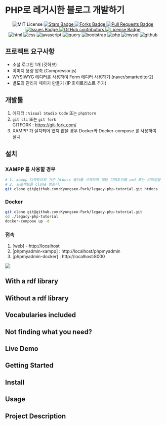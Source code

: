 # PHP로 레거시한 블로그 개발하기
<div style="text-align: center">
<img src="https://img.shields.io/badge/License-MIT-blue.svg" alt="MIT License">
    <a href="https://github.com/kyungseo-park/legacy-php-tutorial/stargazers">
        <img src="https://img.shields.io/github/stars/kyungseo-park/legacy-php-tutorial" alt="Stars Badge"/>
    </a>
    <a href="https://github.com/kyungseo-park/legacy-php-tutorial/network/members">
        <img src="https://img.shields.io/github/forks/kyungseo-park/legacy-php-tutorial" alt="Forks Badge"/>
    </a>
    <a href="https://github.com/kyungseo-park/legacy-php-tutorial/pulls">
        <img src="https://img.shields.io/github/issues-pr/kyungseo-park/legacy-php-tutorial" alt="Pull Requests Badge"/>
    </a>
    <a href="https://github.com/kyungseo-park/legacy-php-tutorial/issues">
        <img src="https://img.shields.io/github/issues/kyungseo-park/legacy-php-tutorial" alt="Issues Badge"/>
    </a>
    <a href="https://github.com/kyungseo-park/legacy-php-tutorial/graphs/contributors">
        <img alt="GitHub contributors" src="https://img.shields.io/github/contributors/kyungseo-park/legacy-php-tutorial?color=2b9348">
    </a>
    <a href="https://github.com/kyungseo-park/legacy-php-tutorial/blob/main/LICENSE">
        <img src="https://img.shields.io/github/license/kyungseo-park/legacy-php-tutorial?color=2b9348" alt="License Badge"/>
    </a>
    <br>
    <img src="https://img.shields.io/badge/html-E34F26?style=for-the-badge&logo=html5&logoColor=white" alt="html">
    <img src="https://img.shields.io/badge/css-1572B6?style=for-the-badge&logo=css3&logoColor=white" alt="css">
    <img src="https://img.shields.io/badge/javascript-F7DF1E?style=for-the-badge&logo=javascript&logoColor=black" alt="javascript">
    <img src="https://img.shields.io/badge/jquery-0769AD?style=for-the-badge&logo=jquery&logoColor=white" alt="jquery">
    <img src="https://img.shields.io/badge/bootstrap-6e11f4?style=for-the-badge&logo=bootstrap&logoColor=white" alt="bootstrap">
    <img src="https://img.shields.io/badge/php-5e469e?style=for-the-badge&logo=PHP&logoColor=white" alt="php">
    <img src="https://img.shields.io/badge/mysql-4479A1?style=for-the-badge&logo=mysql&logoColor=white" alt="mysql">
    <img src="https://img.shields.io/badge/github-181717?style=for-the-badge&logo=github&logoColor=white" alt="github">

</div>

## 프로젝트 요구사항 
 - 소셜 로그인 1개 (깃허브)  
 - 이미지 용량 압축 (Compressor.js)
 - WYSIWYG 에디터를 사용하여 Form 에디터 사용하기 (naver/smarteditor2)
 - 별도의 관리자 페이지 만들기 (IP 화이트리스트 추가)

## 개발툴
1. 에디터 : `Visual Studio Code` 또는 `phpStorm`
2. `git cli` 또는 `git fork`  
GITFORK : https://git-fork.com/
3. XAMPP 가 설치되어 있지 않을 경우 Docker와 Docker-compose 를 사용하여 설치

## 설치
### XAMPP 를 사용할 경우 
```bash
# 1. xampp 디렉토리의 기존 htdocs 폴더를 삭제하여 해당 디렉토리를 cmd 또는 터미얼을 열어준다.
# 2. 프로젝트를 Clone 받는다. 
git clone git@github.com:Kyungseo-Park/legacy-php-tutorial.git htdocs
```
### Docker
 ```bash
git clone git@github.com:Kyungseo-Park/legacy-php-tutorial.git
cd ./legacy-php-tutorial
docker-compose up -d 
```

### 접속
1. [web] - http://localhost  
2. [phpmyadmin-xampp] : http://localhost/phpmyadmin
2. [phpmyadmin-docker] : http://localhost:8000
<img src="./READEME/localhost.png" />

## With a rdf library


## Without a rdf library


## Vocabularies included

## Not finding what you need?

## Live Demo

## Getting Started
## Install

## Usage

## Project Description
